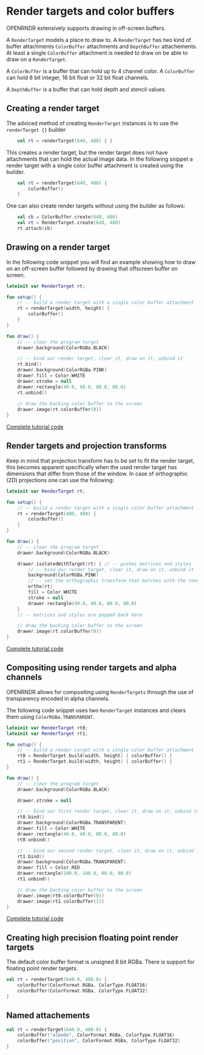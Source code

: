# Render targets and color buffers # 

OPENRNDR extensively supports drawing in off-screen buffers.

A `RenderTarget` models a place to draw to. A `RenderTarget` has two kind of buffer attachments
`ColorBuffer` attachments and `DepthBuffer` attachements. At least a single `ColorBuffer` attachment is needed to draw on be able to draw on a `RenderTarget`.

A `ColorBuffer` is a buffer that can hold up to 4 channel color. A `ColorBuffer` can hold 8 bit integer, 16 bit float or 32 bit float channels.

A `DepthBuffer` is a buffer that can hold depth and stencil values.

## Creating a render target

The adviced method of creating `RenderTarget` instances is to use the `renderTarget {}` builder

```kotlin
    val rt = renderTarget(640, 480) { }
```

This creates a render target, but the render target does not have attachments that can hold the actual image data.
In the following snippet a render target with a single color buffer attachment is created using the builder.

```kotlin
    val rt = renderTarget(640, 480) {
        colorBuffer()
    }
```

One can also create render targets without using the builder as follows:

```kotlin
    val cb = ColorBuffer.create(640, 480)
    val rt = RenderTarget.create(640, 480)
    rt.attach(cb)
```

## Drawing on a render target

In the following code snippet you will find an example showing how to draw on an off-screen buffer followed by drawing that offscreen buffer on screen.

```kotlin
lateinit var RenderTarget rt;

fun setup() {
    // -- build a render target with a single color buffer attachment
    rt = renderTarget(width, height) {
        colorBuffer()
    }
}

fun draw() {
    // -- clear the program target
    drawer.background(ColorRGBa.BLACK)

    // -- bind our render target, clear it, draw on it, unbind it
    rt.bind()
    drawer.background(ColorRGBa.PINK)
    drawer.fill = Color.WHITE
    drawer.stroke = null
    drawer.rectangle(40.0, 40.0, 80.0, 80.0)
    rt.unbind()
 
    // draw the backing color buffer to the screen
    drawer.image(rt.colorBuffer(0))
}
```
[Complete tutorial code](https://github.com/openrndr/openrndr-tutorials/blob/master/render-targets-001/src/main/kotlin/Example.kt)

## Render targets and projection transforms

Keep in mind that projection transform has to be set to fit the render target, this becomes apparent specifically when the used render target
has dimensions that differ from those of the window. In case of orthographic (2D) projections one can use the following:

```kotlin
lateinit var RenderTarget rt;

fun setup() {
    // -- build a render target with a single color buffer attachment
    rt = renderTarget(400, 400) {
        colorBuffer()
    }
}

fun draw() {
    // -- clear the program target
    drawer.background(ColorRGBa.BLACK)

    drawer.isolatedWithTarget(rt) { // -- pushes matrices and styles
        // -- bind our render target, clear it, draw on it, unbind it
        background(ColorRGBa.PINK)
        // -- set the orthographic transform that matches with the render target
        ortho(rt)
        fill = Color.WHITE
        stroke = null
        drawer.rectangle(40.0, 40.0, 80.0, 80.0)
    }
    // -- matrices and styles are popped back here

    // draw the backing color buffer to the screen
    drawer.image(rt.colorBuffer(0))
}
```
[Complete tutorial code](https://github.com/openrndr/openrndr-tutorials/blob/master/render-targets-001/src/main/kotlin/Example.kt)
## Compositing using render targets and alpha channels

OPENRNDR allows for compositing using `RenderTargets` through the use of transparency encoded in alpha channels.

The following code snippet uses two `RenderTarget` instances and clears them using `ColorRGBa.TRANSPARENT`.

```kotlin
lateinit var RenderTarget rt0;
lateinit var RenderTarget rt1;

fun setup() {
    // -- build a render target with a single color buffer attachment
    rt0 = RenderTarget.build(width, height) { colorBuffer() }
    rt1 = RenderTarget.build(width, height) { colorBuffer() }
}

fun draw() {
    // -- clear the program target
    drawer.background(ColorRGBa.BLACK)

    drawer.stroke = null

    // -- bind our first render target, clear it, draw on it, unbind it
    rt0.bind()
    drawer.background(ColorRGBa.TRANSPARENT)
    drawer.fill = Color.WHITE
    drawer.rectangle(40.0, 40.0, 80.0, 80.0)
    rt0.unbind()

    // -- bind our second render target, clear it, draw on it, unbind it
    rt1.bind()
    drawer.background(ColorRGBa.TRANSPARENT)
    drawer.fill = Color.RED
    drawer.rectangle(140.0, 140.0, 80.0, 80.0)
    rt1.unbind()

    // draw the backing color buffer to the screen
    drawer.image(rt0.colorBuffer(0))
    drawer.image(rt1.colorBuffer(1))
}
```
[Complete tutorial code](https://github.com/openrndr/openrndr-tutorials/blob/master/render-targets-002/src/main/kotlin/Example.kt)

## Creating high precision floating point render targets

The default color buffer format is unsigned 8 bit RGBa. There is support for floating point render targets.

```kotlin
val rt = renderTarget(640.0, 480.0) {
    colorBuffer(ColorFormat.RGBa, ColorType.FLOAT16)
    colorBuffer(ColorFormat.RGBa, ColorType.FLOAT32)
}
```

## Named attachements

```kotlin
val rt = renderTarget(640.0, 480.0) {
    colorBuffer("albedo", ColorFormat.RGBa, ColorType.FLOAT16)
    colorBuffer("position", ColorFormat.RGBa, ColorType.FLOAT32)
}
```

